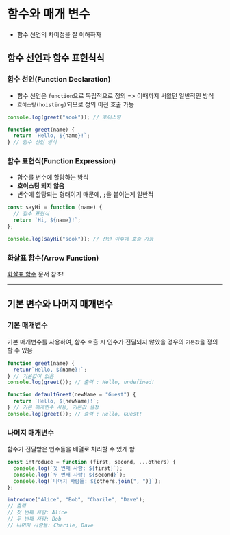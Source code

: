 # 함수와 매개 변수

- 함수 선언의 차이점을 잘 이해하자

## 함수 선언과 함수 표현식식

### 함수 선언(Function Declaration)

- 함수 선언은 `function`으로 독립적으로 정의
  => 이때까지 써왔던 일반적인 방식
- `호이스팅(hoisting)`되므로 정의 이전 호출 가능

```javascript
console.log(greet("sook")); // 호이스팅

function greet(name) {
  return `Hello, ${name}!`;
} // 함수 선언 방식
```

### 함수 표현식(Function Expression)

- 함수를 변수에 할당하는 방식
- **호이스팅 되지 않음**
- 변수에 할당되는 형태이기 때문에, `;`을 붙이는게 일반적

```javascript
const sayHi = function (name) {
  // 함수 표현식
  return `Hi, ${name}!`;
};

console.log(sayHi("sook")); // 선언 이후에 호출 가능
```

### 화살표 함수(Arrow Function)

[화살표 함수](./ArrowFunction.md) 문서 참조!

---

## 기본 변수와 나머지 매개변수

### 기본 매개변수

기본 매개변수를 사용하여, 함수 호출 시 인수가 전달되지 않았을 경우의 `기본값`을 정의할 수 있음

```javascript
function greet(name) {
  retunr`Hello, ${name}!`;
} // 기본값이 없음
console.log(greet()); // 출력 : Hello, undefined!

function defaultGreet(newName = "Guest") {
  return `Hello, ${newName}!`;
} // 기본 매개변수 사용, 기본값 설정
console.log(greet()); // 출력 : Hello, Guest!
```

### 나머지 매개변수

함수가 전달받은 인수들을 배열로 처리할 수 있게 함

```javascript
const introduce = function (first, second, ...others) {
  console.log(`첫 번째 사람: ${first}`);
  console.log(`두 번째 사람: ${second}`);
  console.log(`나머지 사람들: ${others.join(", ")}`);
};

introduce("Alice", "Bob", "Charile", "Dave");
// 출력
// 첫 번째 사람: Alice
// 두 번째 사람: Bob
// 나머지 사람들: Charile, Dave
```
